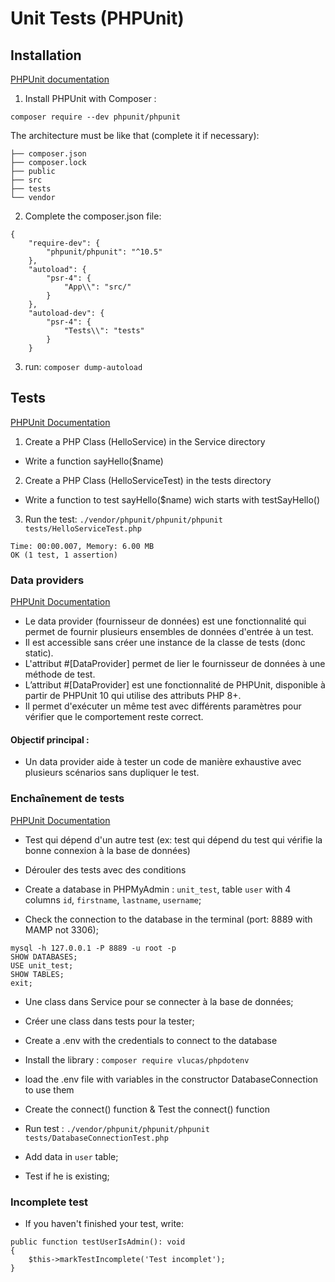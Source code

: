 # Unit Tests (PHPUnit)
 
## Installation 

[PHPUnit documentation](https://docs.phpunit.de/en/10.5/installation.html#installing-phpunit-with-composer)

1. Install PHPUnit with Composer :

```composer require --dev phpunit/phpunit```

The architecture must be like that (complete it if necessary): 
```
├── composer.json
├── composer.lock
├── public
├── src
├── tests
└── vendor
```

2. Complete the composer.json file: 

```
{
    "require-dev": {
        "phpunit/phpunit": "^10.5"
    },
    "autoload": {
        "psr-4": {
            "App\\": "src/"
        }
    },
    "autoload-dev": {
        "psr-4": {
            "Tests\\": "tests"
        }
    }
```

3. run: `composer dump-autoload`



## Tests 

[PHPUnit Documentation](https://docs.phpunit.de/en/10.5/writing-tests-for-phpunit.html)

1. Create a PHP Class (HelloService) in the Service directory
- Write a function sayHello($name)

2. Create a PHP Class (HelloServiceTest) in the tests directory 
- Write a function to test sayHello($name) wich starts with testSayHello()

3. Run the test: `./vendor/phpunit/phpunit/phpunit tests/HelloServiceTest.php`

```
Time: 00:00.007, Memory: 6.00 MB
OK (1 test, 1 assertion)
```


### Data providers 

[PHPUnit Documentation](https://docs.phpunit.de/en/10.5/writing-tests-for-phpunit.html#data-providers)

- Le data provider (fournisseur de données) est une fonctionnalité qui permet de fournir plusieurs ensembles de données d'entrée à un test.
- Il est accessible sans créer une instance de la classe de tests (donc static).
- L'attribut #[DataProvider] permet de lier le fournisseur de données à une méthode de test.
- L’attribut #[DataProvider] est une fonctionnalité de PHPUnit, disponible à partir de PHPUnit 10 qui utilise des attributs PHP 8+.
- Il permet d'exécuter un même test avec différents paramètres pour vérifier que le comportement reste correct. 

#### Objectif principal :
- Un data provider aide à tester un code de manière exhaustive avec plusieurs scénarios sans dupliquer le test.


### Enchaînement de tests 

[PHPUnit Documentation](https://docs.phpunit.de/en/10.5/writing-tests-for-phpunit.html#test-dependencies)

- Test qui dépend d'un autre test (ex: test qui dépend du test qui vérifie la bonne connexion à la base de données)
- Dérouler des tests avec des conditions

- Create a database in PHPMyAdmin : `unit_test`, table `user` with 4 columns `id`, `firstname`, `lastname`, `username`;
- Check the connection to the database in the terminal (port: 8889 with MAMP not 3306); 

```
mysql -h 127.0.0.1 -P 8889 -u root -p
SHOW DATABASES;
USE unit_test;
SHOW TABLES;
exit; 
```

- Une class dans Service pour se connecter à la base de données; 
- Créer une class dans tests pour la tester;
  
- Create a .env with the credentials to connect to the database
- Install the library : `composer require vlucas/phpdotenv`
- load the .env file with variables in the constructor DatabaseConnection to use them 
- Create the connect() function & Test the connect() function
- Run test : `./vendor/phpunit/phpunit/phpunit tests/DatabaseConnectionTest.php`

- Add data in `user` table; 
- Test if he is existing; 


### Incomplete test 

- If you haven't finished your test, write:  

```
public function testUserIsAdmin(): void
{
    $this->markTestIncomplete('Test incomplet');
}
```
